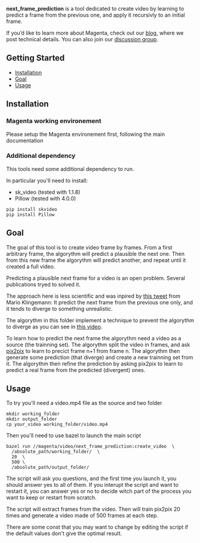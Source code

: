 **next_frame_prediction** is a tool dedicated to create video by learning to predict
a frame from the previous one, and apply it recursivly to an initial frame.

If you’d like to learn more about Magenta, check out our [blog](https://magenta.tensorflow.org),
where we post technical details.  You can also join our [discussion
group](https://groups.google.com/a/tensorflow.org/forum/#!forum/magenta-discuss).

## Getting Started

* [Installation](#installation)
* [Goal](#goal)
* [Usage](#usage)

## Installation

### Magenta working environement

Please setup the Magenta environement first, following the main documentation

### Additional dependency

This tools need some additional dependency to run.

In particular you'll need to install:
* sk_video (tested with 1.1.8)
* Pillow (tested with 4.0.0)

```
pip install skvideo
pip install Pillow
```

## Goal

The goal of this tool is to create video frame by frames.
From a first arbitrary frame, the algorythm will predict a plausible the next one.
Then from this new frame the algorythm will predict another, and repeat until it created a full video.

Predicting a plausible next frame for a video is an open problem.
Several publications tryed to solved it.

The approach here is less scientific and was inpired by [this tweet](https://twitter.com/quasimondo/status/817382760037945344?lang=fr) from Mario Klingemann:
It predict the next frame from the previous one only, and it tends to diverge to something unrealistic.

The algorythm in this folder implement a technique to prevent the algorythm to diverge as you can see in [this video](https://youtu.be/lr59AhOPgWQ).

To learn how to predict the next frame the algorythm need a video as a source (the trainning set).
The algorythm split the video in frames, and ask [pix2pix](https://github.com/yenchenlin/pix2pix-tensorflow) to learn to precict frame n+1 from frame n.
The algorythm then generate some prediction (that diverge) and create a new trainning set from it.
The algorythm then refine the prediction by asking pix2pix to learn to predict a real frame from the predicted (divergent) ones.

## Usage

To try you'll need a video.mp4 file as the source and two folder

```
mkdir working_folder
mkdir output_folder
cp your_video working_folder/video.mp4
```

Then you'll need to use bazel to launch the main script
```
bazel run //magenta/video/next_frame_prediction:create_video  \
  /absolute_path/working_folder/  \
  20  \
  500 \
  /absolute_path/output_folder/
```

The script will ask you questions, and the first time you launch it,
you should answer yes to all of them.
If you interupt the script and want to restart it, you can answer yes or no
to decide witch part of the process you want to keep or restart from scratch.

The script will extract frames from the video.
Then will train pix2pix 20 times and generate a video made of 500 frames at each step.

There are some const that you may want to change by editing the script if the default values don't give the optimal result.
